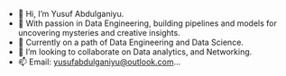 - 👋 Hi, I’m Yusuf Abdulganiyu.
- 👀 With passion in Data Engineering, building pipelines and models for uncovering mysteries and creative insights.
- 🌱 Currently on a path of Data Engineering and Data Science.
- 💞️ I’m looking to collaborate on Data analytics, and Networking.
- 📫 Email: yusufabdulganiyu@outlook.com...

<!---
mnswifi/mnswifi is a ✨ special ✨ repository because its `README.md` (this file) appears on your GitHub profile.
You can click the Preview link to take a look at your changes.
--->
